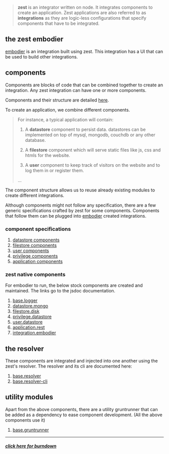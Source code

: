 > **zest** is an integrator written on node. It integrates components to create an application. Zest applications are
> also referred to as **integrations** as they are logic-less configurations that specify components that have to be
> integrated.

## the zest embodier

[embodier](http://zest.github.io/integration.embodier/) is an integration built using zest. This integration has a UI 
that can be used to build other integrations.


## components

Components are blocks of code that can be combined together to create an integration. Any zest integration can have 
one or more components.

Components and their structure are detailed [here](http://zest.github.io/base.resolver/).

To create an application, we combine different components.

> For instance, a typical application will contain:
>
> 1.  A **datastore** component to persist data. datastores can be implemented on top of mysql, mongodb, couchdb or any
>     other database.
>
> 2.  A **filestore** component which will serve static files like js, css and htmls for the website.
> 
> 3.  A **user** component to keep track of visitors on the website and to log them in or register them.
> 
> ... 
> 

The component structure allows us to reuse already existing modules to create different integrations.

Although components might not follow any specification, there are a few generic specifications crafted by zest for some
components. Components that follow them can be plugged into [embodier](http://zest.github.io/integration.embodier/)
created integrations.


### component specifications

 1. [datastore components](components/datastore.md)
 2. [filestore components](components/filestore.md)
 3. [user components](components/user.md)
 4. [privilege components](components/privilege.md)
 5. [application components](components/application.md)


### zest native components

For embodier to run, the below stock components are created and maintained. The links go to the jsdoc documentation.

 1. [base.logger](http://zest.github.io/base.logger/)
 2. [datastore.mongo](http://zest.github.io/datastore.mongo/)
 3. [filestore.disk](http://zest.github.io/filestore.disk/)
 4. [privilege.datastore](http://zest.github.io/privilege.datastore/)
 5. [user.datastore](http://zest.github.io/user.datastore/)
 6. [application.rest](http://zest.github.io/application.rest/)
 7. [integration.embodier](http://zest.github.io/integration.embodier/)


## the resolver

These components are integrated and injected into one another using the zest's resolver. The resolver and its cli are
documented here:

 1. [base.resolver](http://zest.github.io/base.resolver/)
 2. [base.resolver-cli](http://zest.github.io/base.resolver-cli/)


## utility modules

Apart from the above components, there are a utility gruntrunner that can be added as a dependency to ease component
development. (All the above components use it) 

 1. [base.gruntrunner](http://zest.github.io/base.gruntrunner/)

-----------------------------------------------------------------------------------------------------------------------
##### [click here for burndown](chart.md)